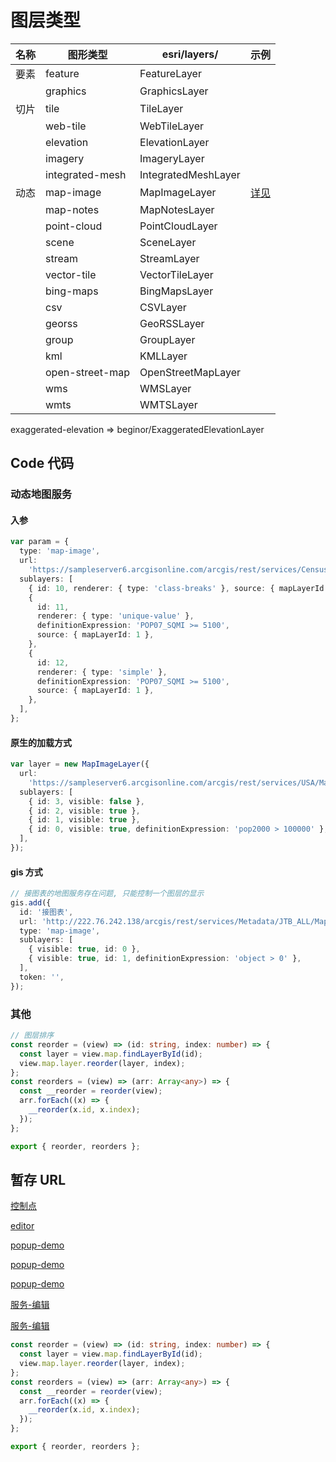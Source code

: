 <!-- @format -->

# 图层类型

| 名称 | 图形类型        | esri/layers/        | 示例                  |
| ---- | --------------- | ------------------- | --------------------- |
| 要素 | feature         | FeatureLayer        |                       |
|      | graphics        | GraphicsLayer       |                       |
| 切片 | tile            | TileLayer           |                       |
|      | web-tile        | WebTileLayer        |                       |
|      | elevation       | ElevationLayer      |                       |
|      | imagery         | ImageryLayer        |                       |
|      | integrated-mesh | IntegratedMeshLayer |                       |
| 动态 | map-image       | MapImageLayer       | [详见](#动态地图服务) |
|      | map-notes       | MapNotesLayer       |                       |
|      | point-cloud     | PointCloudLayer     |                       |
|      | scene           | SceneLayer          |                       |
|      | stream          | StreamLayer         |                       |
|      | vector-tile     | VectorTileLayer     |                       |
|      | bing-maps       | BingMapsLayer       |                       |
|      | csv             | CSVLayer            |                       |
|      | georss          | GeoRSSLayer         |                       |
|      | group           | GroupLayer          |                       |
|      | kml             | KMLLayer            |                       |
|      | open-street-map | OpenStreetMapLayer  |                       |
|      | wms             | WMSLayer            |                       |
|      | wmts            | WMTSLayer           |                       |

exaggerated-elevation => beginor/ExaggeratedElevationLayer

## Code 代码

### 动态地图服务

#### 入参

```ts
var param = {
  type: 'map-image',
  url:
    'https://sampleserver6.arcgisonline.com/arcgis/rest/services/Census/MapServer',
  sublayers: [
    { id: 10, renderer: { type: 'class-breaks' }, source: { mapLayerId: 1 } },
    {
      id: 11,
      renderer: { type: 'unique-value' },
      definitionExpression: 'POP07_SQMI >= 5100',
      source: { mapLayerId: 1 },
    },
    {
      id: 12,
      renderer: { type: 'simple' },
      definitionExpression: 'POP07_SQMI >= 5100',
      source: { mapLayerId: 1 },
    },
  ],
};
```

#### 原生的加载方式

```ts
var layer = new MapImageLayer({
  url:
    'https://sampleserver6.arcgisonline.com/arcgis/rest/services/USA/MapServer',
  sublayers: [
    { id: 3, visible: false },
    { id: 2, visible: true },
    { id: 1, visible: true },
    { id: 0, visible: true, definitionExpression: 'pop2000 > 100000' },
  ],
});
```

#### gis 方式

```ts
// 接图表的地图服务存在问题, 只能控制一个图层的显示
gis.add({
  id: '接图表',
  url: 'http://222.76.242.138/arcgis/rest/services/Metadata/JTB_ALL/MapServer',
  type: 'map-image',
  sublayers: [
    { visible: true, id: 0 },
    { visible: true, id: 1, definitionExpression: 'object > 0' },
  ],
  token: '',
});
```

### 其他

```ts
// 图层排序
const reorder = (view) => (id: string, index: number) => {
  const layer = view.map.findLayerById(id);
  view.map.layer.reorder(layer, index);
};
const reorders = (view) => (arr: Array<any>) => {
  const __reorder = reorder(view);
  arr.forEach((x) => {
    __reorder(x.id, x.index);
  });
};

export { reorder, reorders };
```

## 暂存 URL

[控制点](http://222.76.242.138/arcgis/rest/services/Metadata/KZD/MapServer/0)

[editor](http://g.com/esri/v415_sdk/latest/sample-code/widgets-editor-configurable/live/index.html)

[popup-demo](http://g.com/esri/v415_sdk/latest/sample-code/popuptemplate-function/live/index.html)

[popup-demo](https://developers.arcgis.com/documentation/common-data-types/feature-object.htm)

[popup-demo](D:\Fr\www\esri\v415_sdk\latest\sample-code\popup-editaction\live\index.html)

[服务-编辑](http://www.ztgis.com:6080/arcgis/rest/services/fs_edit/fs_edit_cgcs2000/FeatureServer)

[服务-编辑](http://www.ztgis.com:6080/arcgis/rest/services/fs_edit_xm92/FeatureServer)

[](http://g.com/esri/v415_sdk/latest/sample-code/widgets-editor-configurable/live/index.html)

[](http://g.com/esri/v415_sdk/latest/sample-code/popuptemplate-function/live/index.html)

[](https://developers.arcgis.com/documentation/common-data-types/feature-object.htm)

[](D:\Fr\www\esri\v415_sdk\latest\sample-code\popup-editaction\live\index.html)

[](http://www.ztgis.com:6080/arcgis/rest/services/fs_edit/fs_edit_cgcs2000/FeatureServer)

[](http://www.ztgis.com:6080/arcgis/rest/services/fs_edit_xm92/FeatureServer)

```ts
const reorder = (view) => (id: string, index: number) => {
  const layer = view.map.findLayerById(id);
  view.map.layer.reorder(layer, index);
};
const reorders = (view) => (arr: Array<any>) => {
  const __reorder = reorder(view);
  arr.forEach((x) => {
    __reorder(x.id, x.index);
  });
};

export { reorder, reorders };
```
